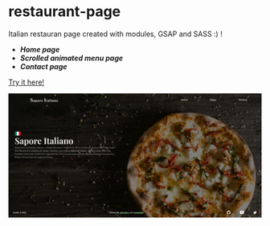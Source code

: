 # restaurant-page
Italian restauran page created with modules, GSAP and SASS :) !

- ***Home page***
- ***Scrolled animated menu page***
- ***Contact page***

[Try it here!](https://viraldl.github.io/restaurant-page/)

![Preview image](preview.png)